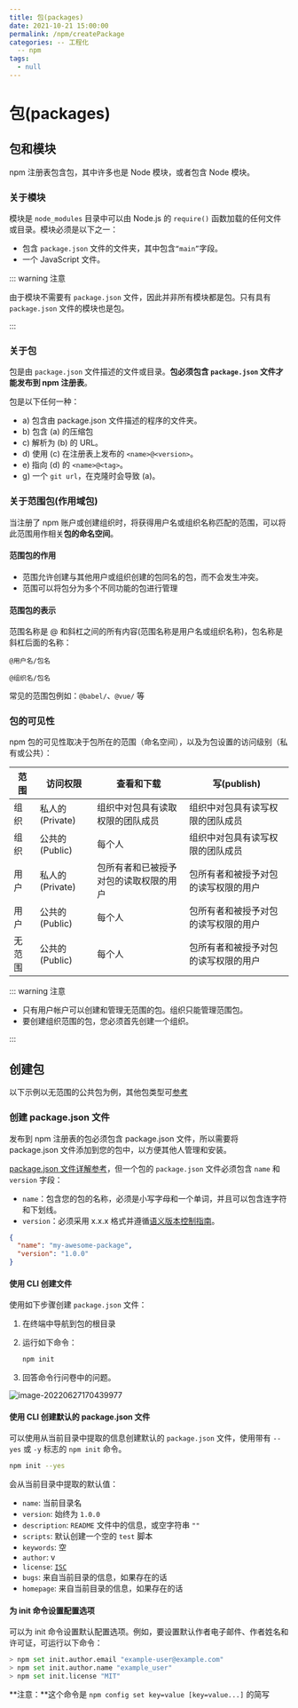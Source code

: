 ```yaml
---
title: 包(packages)
date: 2021-10-21 15:00:00
permalink: /npm/createPackage
categories: -- 工程化
  -- npm
tags:
  - null
---
```


# 包(packages)

## 包和模块

npm 注册表包含包，其中许多也是 Node 模块，或者包含 Node 模块。

### 关于模块

模块是 `node_modules` 目录中可以由 Node.js 的 `require()` 函数加载的任何文件或目录。模块必须是以下之一：

* 包含 `package.json` 文件的文件夹，其中包含`“main”`字段。
* 一个 JavaScript 文件。

::: warning 注意

由于模块不需要有 `package.json` 文件，因此并非所有模块都是包。只有具有 `package.json` 文件的模块也是包。

:::

### 关于包

包是由 `package.json` 文件描述的文件或目录。**包必须包含 `package.json` 文件才能发布到 npm 注册表**。

包是以下任何一种：

* a) 包含由 package.json 文件描述的程序的文件夹。
* b) 包含 (a) 的压缩包
* c) 解析为 (b) 的 URL。
* d) 使用 (c) 在注册表上发布的 `<name>@<version>`。
* e) 指向 (d) 的 `<name>@<tag>`。
* g) 一个 `git url`，在克隆时会导致 (a)。

### 关于范围包(作用域包)

当注册了 npm 账户或创建组织时，将获得用户名或组织名称匹配的范围，可以将此范围用作相关**包的命名空间**。

#### 范围包的作用

* 范围允许创建与其他用户或组织创建的包同名的包，而不会发生冲突。
* 范围可以将包分为多个不同功能的包进行管理

#### 范围包的表示

范围名称是 @ 和斜杠之间的所有内容(范围名称是用户名或组织名称)，包名称是斜杠后面的名称：

```
@用户名/包名

@组织名/包名
```

常见的范围包例如：`@babel/`、`@vue/` 等

### 包的可见性

npm 包的可见性取决于包所在的范围（命名空间），以及为包设置的访问级别（私有或公共）：

| 范围   | 访问权限        | 查看和下载                             | 写(publish)                          |
| ------ | --------------- | -------------------------------------- | ------------------------------------ |
| 组织   | 私人的(Private) | 组织中对包具有读取权限的团队成员       | 组织中对包具有读写权限的团队成员     |
| 组织   | 公共的(Public)  | 每个人                                 | 组织中对包具有读写权限的团队成员     |
| 用户   | 私人的(Private) | 包所有者和已被授予对包的读取权限的用户 | 包所有者和被授予对包的读写权限的用户 |
| 用户   | 公共的(Public)  | 每个人                                 | 包所有者和被授予对包的读写权限的用户 |
| 无范围 | 公共的(Public)  | 每个人                                 | 包所有者和被授予对包的读写权限的用户 |

::: warning 注意

* 只有用户帐户可以创建和管理无范围的包。组织只能管理范围包。
* 要创建组织范围的包，您必须首先创建一个组织。

:::

## 创建包

以下示例以无范围的公共包为例，其他包类型可[参考](https://docs.npmjs.com/packages-and-modules/contributing-packages-to-the-registry)

### 创建 package.json 文件

发布到 npm 注册表的包必须包含 package.json 文件，所以需要将 package.json 文件添加到您的包中，以方便其他人管理和安装。

[package.json 文件详解参考](/npm/packageFile/)，但一个包的 `package.json` 文件必须包含 `name` 和 `version` 字段：

* `name`：包含您的包的名称，必须是小写字母和一个单词，并且可以包含连字符和下划线。
* `version`：必须采用 x.x.x 格式并遵循[语义版本控制指南](https://docs.npmjs.com/about-semantic-versioning/)。

```json
{
  "name": "my-awesome-package",
  "version": "1.0.0"
}
```

#### 使用 CLI 创建文件

使用如下步骤创建 `package.json` 文件：

1. 在终端中导航到包的根目录

2. 运行如下命令：

   ```bash
   npm init
   ```

3. 回答命令行问卷中的问题。

![image-20220627170439977](/img/148.png)

#### 使用 CLI 创建默认的 package.json 文件

可以使用从当前目录中提取的信息创建默认的 `package.json` 文件，使用带有  `--yes` 或 `-y` 标志的 `npm init` 命令。

```bash
npm init --yes
```

会从当前目录中提取的默认值：

* `name`: 当前目录名
* `version`: 始终为 `1.0.0`
* `description`: `README` 文件中的信息，或空字符串 `""`
* `scripts`: 默认创建一个空的 `test` 脚本
* `keywords`: 空
* `author`: v
* `license`: [`ISC`](https://opensource.org/licenses/ISC)
* `bugs`: 来自当前目录的信息，如果存在的话
* `homepage`: 来自当前目录的信息，如果存在的话

#### 为 init 命令设置配置选项

可以为 init 命令设置默认配置选项。例如，要设置默认作者电子邮件、作者姓名和许可证，可运行以下命令：

```bash
> npm set init.author.email "example-user@example.com"
> npm set init.author.name "example_user"
> npm set init.license "MIT"
```

**注意：**这个命令是 `npm config set key=value [key=value...]` 的简写






















